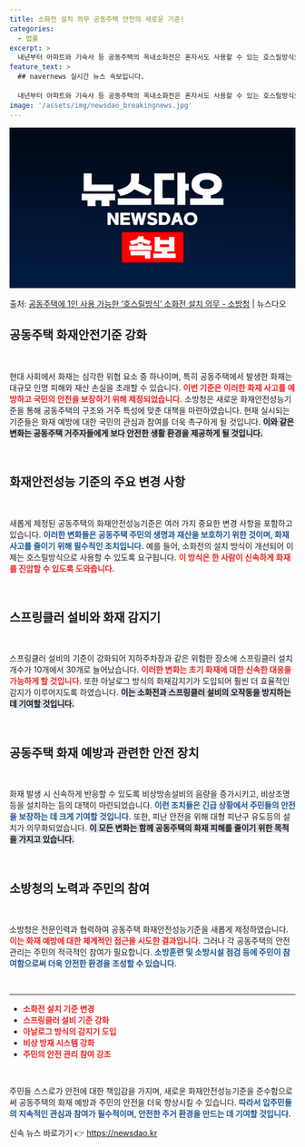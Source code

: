 ```yaml
---
title: 소화전 설치 의무 공동주택 안전의 새로운 기준!
categories:
  - 법률
excerpt: >
  내년부터 아파트와 기숙사 등 공동주택의 옥내소화전은 혼자서도 사용할 수 있는 호스릴방식으로 설치해야 한다. …
feature_text: >
  ## navernews 실시간 뉴스 속보입니다.

  내년부터 아파트와 기숙사 등 공동주택의 옥내소화전은 혼자서도 사용할 수 있는 호스릴방식으로 설치해야 한다. …
image: '/assets/img/newsdao_breakingnews.jpg'
---
```


![뉴스다오 속보](/assets/img/newsdao_breakingnews.jpg)

<p>출처: <a href="https://newsdao.kr/2163" rel="dofollow">공동주택에 1인 사용 가능한 ‘호스릴방식’ 소화전 설치 의무 - 소방청</a> | 뉴스다오</p>

<h2 data-ke-size="size26">공동주택 화재안전기준 강화</h2>

<p data-ke-size="size16">&nbsp;</p>

현대 사회에서 화재는 심각한 위협 요소 중 하나이며, 특히 공동주택에서 발생한 화재는 대규모 인명 피해와 재산 손실을 초래할 수 있습니다. <b><span style="color: #ee2323;">이번 기준은 이러한 화재 사고를 예방하고 국민의 안전을 보장하기 위해 제정되었습니다.</span></b> 소방청은 새로운 화재안전성능기준을 통해 공동주택의 구조와 거주 특성에 맞춘 대책을 마련하였습니다. 현재 실시되는 기준들은 화재 예방에 대한 국민의 관심과 참여를 더욱 촉구하게 될 것입니다. <b><span style="background-color: #21538527;">이와 같은 변화는 공동주택 거주자들에게 보다 안전한 생활 환경을 제공하게 될 것입니다.</span></b> 

<p data-ke-size="size16">&nbsp;</p>

<h2 data-ke-size="size26">화재안전성능 기준의 주요 변경 사항</h2>

<p data-ke-size="size16">&nbsp;</p>

새롭게 제정된 공동주택의 화재안전성능기준은 여러 가지 중요한 변경 사항을 포함하고 있습니다. <b><span style="color: #1a5490;">이러한 변화들은 공동주택 주민의 생명과 재산을 보호하기 위한 것이며, 화재 사고를 줄이기 위해 필수적인 조치입니다.</span></b> 예를 들어, 소화전의 설치 방식이 개선되어 이제는 호스릴방식으로 사용할 수 있도록 요구됩니다. <b><span style="color: #ee2323;">이 방식은 한 사람이 신속하게 화재를 진압할 수 있도록 도와줍니다.</span></b> 

<p data-ke-size="size16">&nbsp;</p>

<h2 data-ke-size="size26">스프링클러 설비와 화재 감지기</h2>

<p data-ke-size="size16">&nbsp;</p>

스프링클러 설비의 기준이 강화되어 지하주차장과 같은 위험한 장소에 스프링클러 설치 개수가 10개에서 30개로 늘어났습니다. <b><span style="color: #ee2323;">이러한 변화는 초기 화재에 대한 신속한 대응을 가능하게 할 것입니다.</span></b> 또한 아날로그 방식의 화재감지기가 도입되어 훨씬 더 효율적인 감지가 이루어지도록 하였습니다. <b><span style="background-color: #21538527;">이는 소화전과 스프링클러 설비의 오작동을 방지하는 데 기여할 것입니다.</span></b> 

<p data-ke-size="size16">&nbsp;</p>

<h2 data-ke-size="size26">공동주택 화재 예방과 관련한 안전 장치</h2>

<p data-ke-size="size16">&nbsp;</p>

화재 발생 시 신속하게 반응할 수 있도록 비상방송설비의 음량을 증가시키고, 비상조명등을 설치하는 등의 대책이 마련되었습니다. <b><span style="color: #1a5490;">이런 조치들은 긴급 상황에서 주민들의 안전을 보장하는 데 크게 기여할 것입니다.</span></b> 또한, 피난 안전을 위해 대형 피난구 유도등의 설치가 의무화되었습니다. <b><span style="background-color: #21538527;">이 모든 변화는 함께 공동주택의 화재 피해를 줄이기 위한 목적을 가지고 있습니다.</span></b> 

<p data-ke-size="size16">&nbsp;</p>

<h2 data-ke-size="size26">소방청의 노력과 주민의 참여</h2>

<p data-ke-size="size16">&nbsp;</p>

소방청은 전문인력과 협력하여 공동주택 화재안전성능기준을 새롭게 제정하였습니다. <b><span style="color: #ee2323;">이는 화재 예방에 대한 체계적인 접근을 시도한 결과입니다.</span></b> 그러나 각 공동주택의 안전 관리는 주민의 적극적인 참여가 필요합니다. <b><span style="color: #1a5490;">소방훈련 및 소방시설 점검 등에 주민이 참여함으로써 더욱 안전한 환경을 조성할 수 있습니다.</span></b> 

<p data-ke-size="size16">&nbsp;</p>

<hr>

<ul>
  <li><b><span style="color: #ee2323;">소화전 설치 기준 변경</span></b></li>
  <li><b><span style="color: #ee2323;">스프링클러 설비 기준 강화</span></b></li>
  <li><b><span style="color: #ee2323;">아날로그 방식의 감지기 도입</span></b></li>
  <li><b><span style="color: #ee2323;">비상 방재 시스템 강화</span></b></li>
  <li><b><span style="color: #ee2323;">주민의 안전 관리 참여 강조</span></b></li>
</ul>

<p data-ke-size="size16">&nbsp;</p>

주민들 스스로가 안전에 대한 책임감을 가지며, 새로운 화재안전성능기준을 준수함으로써 공동주택의 화재 예방과 주민의 안전을 더욱 향상시킬 수 있습니다. <b><span style="color: #1a5490;">따라서 입주민들의 지속적인 관심과 참여가 필수적이며, 안전한 주거 환경을 만드는 데 기여할 것입니다.</span></b> 

신속 뉴스 바로가기 👉 <a href="https://newsdao.kr" rel="dofollow">https://newsdao.kr</a>


